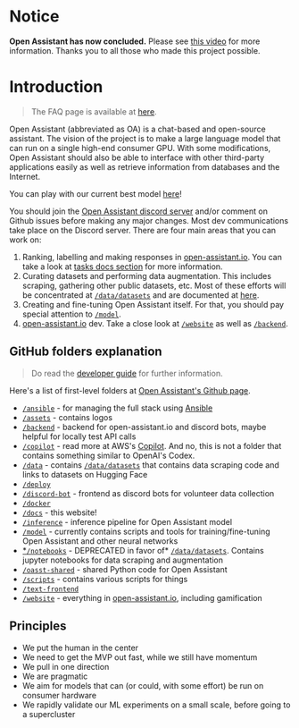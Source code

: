 # Notice

**Open Assistant has now concluded.** Please see
[this video](https://www.youtube.com/watch?v=gqtmUHhaplo) for more information.
Thanks you to all those who made this project possible.

# Introduction

> The FAQ page is available at
> [here](https://projects.laion.ai/Open-Assistant/docs/faq).

Open Assistant (abbreviated as OA) is a chat-based and open-source assistant.
The vision of the project is to make a large language model that can run on a
single high-end consumer GPU. With some modifications, Open Assistant should
also be able to interface with other third-party applications easily as well as
retrieve information from databases and the Internet.

You can play with our current best model [here](https://open-assistant.io/chat)!

You should join the
[Open Assistant discord server](https://ykilcher.com/open-assistant-discord)
and/or comment on Github issues before making any major changes. Most dev
communications take place on the Discord server. There are four main areas that
you can work on:

1. Ranking, labelling and making responses in
   [open-assistant.io](https://open-assistant.io). You can take a look at
   [tasks docs section](https://projects.laion.ai/Open-Assistant/docs/tasks) for
   more information.
2. Curating datasets and performing data augmentation. This includes scraping,
   gathering other public datasets, etc. Most of these efforts will be
   concentrated at
   [`/data/datasets`](https://github.com/nholuongut/open-assistant/tree/main/data/datasets)
   and are documented at
   [here](https://projects.laion.ai/Open-Assistant/docs/data/datasets).
3. Creating and fine-tuning Open Assistant itself. For that, you should pay
   special attention to
   [`/model`](https://github.com/nholuongut/open-assistant/tree/main/model).
4. [open-assistant.io](https://open-assistant.io) dev. Take a close look at
   [`/website`](https://github.com/nholuongut/open-assistant/tree/main/website) as
   well as
   [`/backend`](https://github.com/nholuongut/open-assistant/tree/main/backend).

## GitHub folders explanation

> Do read the
> [developer guide](https://projects.laion.ai/Open-Assistant/docs/guides/developers)
> for further information.

Here's a list of first-level folders at
[Open Assistant's Github page](https://github.com/nholuongut/open-assistant/).

- [`/ansible`](https://github.com/nholuongut/open-assistant/tree/main/ansible) -
  for managing the full stack using
  [Ansible](<https://en.wikipedia.org/wiki/Ansible_(software)>)
- [`/assets`](https://github.com/nholuongut/open-assistant/tree/main/assets) -
  contains logos
- [`/backend`](https://github.com/nholuongut/open-assistant/tree/main/backend) -
  backend for open-assistant.io and discord bots, maybe helpful for locally test
  API calls
- [`/copilot`](https://github.com/nholuongut/open-assistant/tree/main/copilot) -
  read more at AWS's [Copilot](https://aws.github.io/copilot-cli/). And no, this
  is not a folder that contains something similar to OpenAI's Codex.
- [`/data`](https://github.com/nholuongut/open-assistant/tree/main/data) -
  contains
  [`/data/datasets`](https://github.com/nholuongut/open-assistant/tree/main/data/datasets)
  that contains data scraping code and links to datasets on Hugging Face
- [`/deploy`](https://github.com/nholuongut/open-assistant/tree/main/deploy)
- [`/discord-bot`](https://github.com/nholuongut/open-assistant/tree/main/discord-bots) -
  frontend as discord bots for volunteer data collection
- [`/docker`](https://github.com/nholuongut/open-assistant/tree/main/docker)
- [`/docs`](https://github.com/nholuongut/open-assistant/tree/main/docs) - this
  website!
- [`/inference`](https://github.com/nholuongut/open-assistant/tree/main/inference) -
  inference pipeline for Open Assistant model
- [`/model`](https://github.com/nholuongut/open-assistant/tree/main/model) -
  currently contains scripts and tools for training/fine-tuning Open Assistant
  and other neural networks
- [\*`/notebooks`](https://github.com/nholuongut/open-assistant/tree/main/inference) -
  DEPRECATED in favor of\*
  [`/data/datasets`](https://github.com/nholuongut/open-assistant/tree/main/data/datasets).
  Contains jupyter notebooks for data scraping and augmentation
- [`/oasst-shared`](https://github.com/nholuongut/open-assistant/tree/main/oasst-shared) -
  shared Python code for Open Assistant
- [`/scripts`](https://github.com/nholuongut/open-assistant/tree/main/scripts) -
  contains various scripts for things
- [`/text-frontend`](https://github.com/nholuongut/open-assistant/tree/main/text-frontend)
- [`/website`](https://github.com/nholuongut/open-assistant/tree/main/website) -
  everything in [open-assistant.io](https://www.open-assistant.io), including
  gamification

## Principles

- We put the human in the center
- We need to get the MVP out fast, while we still have momentum
- We pull in one direction
- We are pragmatic
- We aim for models that can (or could, with some effort) be run on consumer
  hardware
- We rapidly validate our ML experiments on a small scale, before going to a
  supercluster

